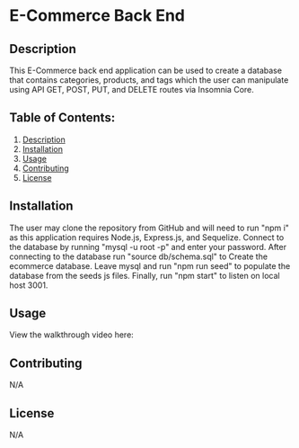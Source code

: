 # E-Commerce Back End

## Description
This E-Commerce back end application can be used to create a database that contains categories, products, and tags which the user can manipulate using API GET, POST, PUT, and DELETE routes via Insomnia Core. 

## Table of Contents: 
1. [Description](#description)
2. [Installation](#installation)
3. [Usage](#usage)
4. [Contributing](#contributing)
5. [License](#license)

## Installation 
The user may clone the repository from GitHub and will need to run "npm i" as this application requires Node.js, Express.js, and Sequelize. Connect to the database by running "mysql -u root -p" and enter your password. After connecting to the database run "source db/schema.sql" to Create the ecommerce database. Leave mysql and run "npm run seed" to populate the database from the seeds js files. Finally, run "npm start" to listen on local host 3001.

## Usage
View the walkthrough video here: 

## Contributing
N/A

## License
N/A